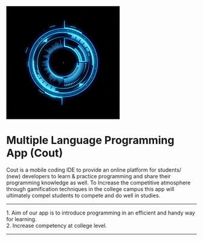<img src="https://github.com/AtharvaSDeshpande/Multiple-Language-Programming-App/blob/main/Backend Server/src/images/giphy.gif" align="center" >


# Multiple Language Programming App (Cout)
Cout is a mobile coding IDE to provide an online platform for students/ (new) developers to learn & practice programming and share their programming knowledge as well. To Increase the competitive atmosphere through gamification techniques in the college campus this app will ultimately compel students to compete and do well in studies.

<hr>
1. Aim of our app is to introduce programming in an efficient and handy way for learning.<br>
2. Increase competency at college level.

<hr>


